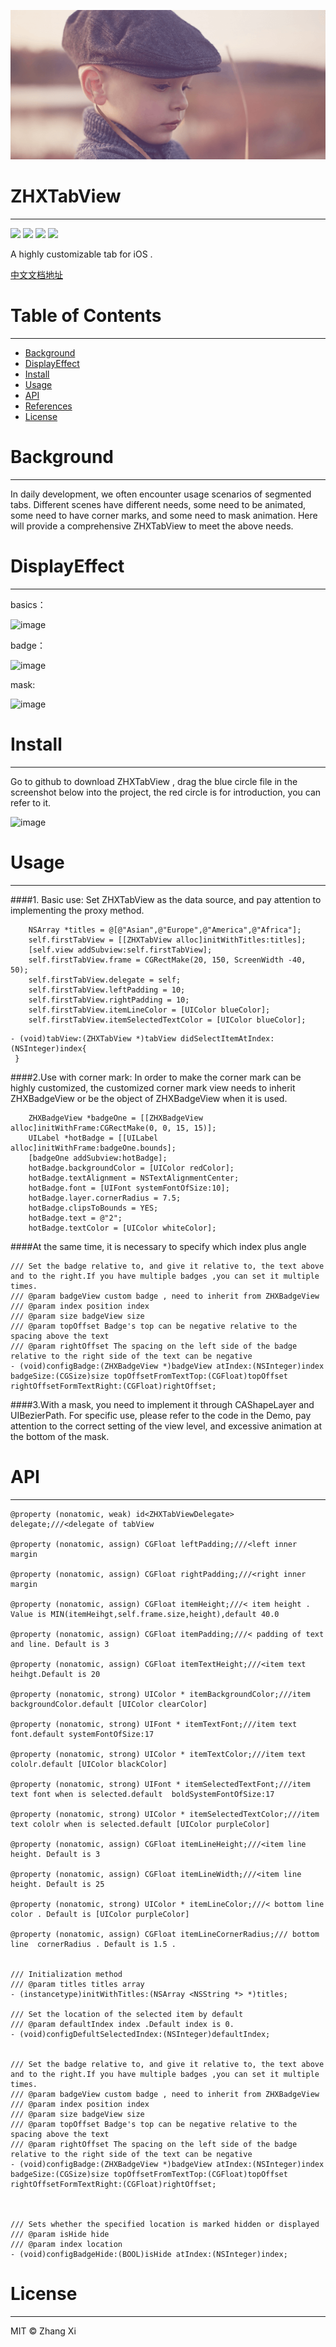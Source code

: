 ![image](https://github.com/zhangxistudy11/ZHXIndexView/blob/master/ZHXIndexView/Source/image.png)
# ZHXTabView
---------------------------------------------------------
[![](https://img.shields.io/badge/build-passing-brightgreen.svg)](https://github.com/zhangxistudy11/ZHXTabView)
[![](https://img.shields.io/badge/language-ObjectC-brightgreen.svg)](https://github.com/zhangxistudy11/ZHXTabView)
[![](https://img.shields.io/badge/platform-iOS|8.0-lightgray.svg)](https://github.com/zhangxistudy11/ZHXTabView)
[![](https://img.shields.io/badge/中文-简书-brightgreen.svg)](https://www.jianshu.com/p/d55b74949555)

A highly customizable tab for iOS .

[中文文档地址](https://www.jianshu.com/p/d55b74949555)
# Table of Contents
---------------------------------------------------------
* [Background](#Background)
* [DisplayEffect](#DisplayEffect)
* [Install](#Install)
* [Usage](#Usage)
* [API](#API)
* [References](#References)
* [License](#License)

# Background
---------------------------------------------------------
In daily development, we often encounter usage scenarios of segmented tabs. Different scenes have different needs, some need to be animated, some need to have corner marks, and some need to mask animation. Here will provide a comprehensive ZHXTabView to meet the above needs.

# DisplayEffect
---------------------------------------------------------

basics：

![image](https://github.com/zhangxistudy11/ZHXTabView/blob/master/ZHXTabView/ZHXTabView/Resource/basic.gif)

badge：

![image](https://github.com/zhangxistudy11/ZHXTabView/blob/master/ZHXTabView/ZHXTabView/Resource/badge.gif)

mask:

![image](https://github.com/zhangxistudy11/ZHXTabView/blob/master/ZHXTabView/ZHXTabView/Resource/mask.gif)

# Install
---------------------------------------------------------
Go to github to download ZHXTabView , drag the blue circle file in the screenshot below into the project, the red circle is for introduction, you can refer to it.

![image](https://github.com/zhangxistudy11/ZHXTabView/blob/master/ZHXTabView/ZHXTabView/Resource/use.jpg)

# Usage
---------------------------------------------------------
####1. Basic use: Set ZHXTabView as the data source, and pay attention to implementing the proxy method.
```
    NSArray *titles = @[@"Asian",@"Europe",@"America",@"Africa"];
    self.firstTabView = [[ZHXTabView alloc]initWithTitles:titles];
    [self.view addSubview:self.firstTabView];
    self.firstTabView.frame = CGRectMake(20, 150, ScreenWidth -40, 50);
    self.firstTabView.delegate = self;
    self.firstTabView.leftPadding = 10;
    self.firstTabView.rightPadding = 10;
    self.firstTabView.itemLineColor = [UIColor blueColor];
    self.firstTabView.itemSelectedTextColor = [UIColor blueColor];
```
```
- (void)tabView:(ZHXTabView *)tabView didSelectItemAtIndex:(NSInteger)index{
 }
```
####2.Use with corner mark: In order to make the corner mark can be highly customized, the customized corner mark view needs to inherit ZHXBadgeView or be the object of ZHXBadgeView when it is used.
```
    ZHXBadgeView *badgeOne = [[ZHXBadgeView alloc]initWithFrame:CGRectMake(0, 0, 15, 15)];
    UILabel *hotBadge = [[UILabel alloc]initWithFrame:badgeOne.bounds];
    [badgeOne addSubview:hotBadge];
    hotBadge.backgroundColor = [UIColor redColor];
    hotBadge.textAlignment = NSTextAlignmentCenter;
    hotBadge.font = [UIFont systemFontOfSize:10];
    hotBadge.layer.cornerRadius = 7.5;
    hotBadge.clipsToBounds = YES;
    hotBadge.text = @"2";
    hotBadge.textColor = [UIColor whiteColor];
```
####At the same time, it is necessary to specify which index plus angle

```
/// Set the badge relative to, and give it relative to, the text above and to the right.If you have multiple badges ,you can set it multiple times.
/// @param badgeView custom badge , need to inherit from ZHXBadgeView
/// @param index position index
/// @param size badgeView size
/// @param topOffset Badge's top can be negative relative to the spacing above the text
/// @param rightOffset The spacing on the left side of the badge relative to the right side of the text can be negative
- (void)configBadge:(ZHXBadgeView *)badgeView atIndex:(NSInteger)index  badgeSize:(CGSize)size topOffsetFromTextTop:(CGFloat)topOffset  rightOffsetFormTextRight:(CGFloat)rightOffset;
```
####3.With a mask, you need to implement it through CAShapeLayer and UIBezierPath. For specific use, please refer to the code in the Demo, pay attention to the correct setting of the view level, and excessive animation at the bottom of the mask.

 # API
---------------------------------------------------------

```
@property (nonatomic, weak) id<ZHXTabViewDelegate> delegate;///<delegate of tabView

@property (nonatomic, assign) CGFloat leftPadding;///<left inner margin

@property (nonatomic, assign) CGFloat rightPadding;///<right inner margin

@property (nonatomic, assign) CGFloat itemHeight;///< item height . Value is MIN(itemHeihgt,self.frame.size,height),default 40.0

@property (nonatomic, assign) CGFloat itemPadding;///< padding of text and line. Default is 3

@property (nonatomic, assign) CGFloat itemTextHeight;///<item text heihgt.Default is 20

@property (nonatomic, strong) UIColor * itemBackgroundColor;///item backgroundColor.default [UIColor clearColor]

@property (nonatomic, strong) UIFont * itemTextFont;///item text font.default systemFontOfSize:17

@property (nonatomic, strong) UIColor * itemTextColor;///item text cololr.default [UIColor blackColor]

@property (nonatomic, strong) UIFont * itemSelectedTextFont;///item text font when is selected.default  boldSystemFontOfSize:17

@property (nonatomic, strong) UIColor * itemSelectedTextColor;///item text cololr when is selected.default [UIColor purpleColor]

@property (nonatomic, assign) CGFloat itemLineHeight;///<item line height. Default is 3

@property (nonatomic, assign) CGFloat itemLineWidth;///<item line height. Default is 25

@property (nonatomic, strong) UIColor * itemLineColor;///< bottom line color . Default is [UIColor purpleColor]

@property (nonatomic, assign) CGFloat itemLineCornerRadius;/// bottom line  cornerRadius . Default is 1.5 .


/// Initialization method
/// @param titles titles array
- (instancetype)initWithTitles:(NSArray <NSString *> *)titles;

/// Set the location of the selected item by default
/// @param defaultIndex index .Default index is 0.
- (void)configDefultSelectedIndex:(NSInteger)defaultIndex;


/// Set the badge relative to, and give it relative to, the text above and to the right.If you have multiple badges ,you can set it multiple times.
/// @param badgeView custom badge , need to inherit from ZHXBadgeView
/// @param index position index
/// @param size badgeView size
/// @param topOffset Badge's top can be negative relative to the spacing above the text
/// @param rightOffset The spacing on the left side of the badge relative to the right side of the text can be negative
- (void)configBadge:(ZHXBadgeView *)badgeView atIndex:(NSInteger)index  badgeSize:(CGSize)size topOffsetFromTextTop:(CGFloat)topOffset  rightOffsetFormTextRight:(CGFloat)rightOffset;



/// Sets whether the specified location is marked hidden or displayed
/// @param isHide hide
/// @param index location
- (void)configBadgeHide:(BOOL)isHide atIndex:(NSInteger)index;
```

# License
---------------------------------------------------------
MIT © Zhang Xi
